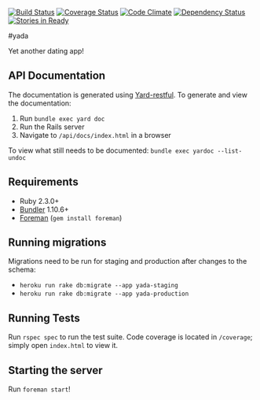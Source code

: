 [![Build Status](https://travis-ci.org/cireficc/yada.svg?branch=master)](https://travis-ci.org/cireficc/yada)
[![Coverage Status](https://coveralls.io/repos/github/cireficc/yada/badge.svg?branch=master)](https://coveralls.io/github/cireficc/yada?branch=master)
[![Code Climate](https://codeclimate.com/github/cireficc/yada/badges/gpa.svg)](https://codeclimate.com/github/cireficc/yada)
[![Dependency Status](https://gemnasium.com/badges/github.com/cireficc/yada.svg)](https://gemnasium.com/github.com/cireficc/yada)
[![Stories in Ready](https://badge.waffle.io/cireficc/yada.png?label=ready&title=Ready)](https://waffle.io/cireficc/yada)

#yada

Yet another dating app!

## API Documentation
The documentation is generated using [Yard-restful](https://github.com/kraft001/yard-restful).
To generate and view the documentation:

1. Run `bundle exec yard doc`
2. Run the Rails server
3. Navigate to `/api/docs/index.html` in a browser

To view what still needs to be documented: `bundle exec yardoc --list-undoc`

## Requirements
- Ruby 2.3.0+
- [Bundler](http://bundler.io) 1.10.6+
- [Foreman](https://github.com/ddollar/foreman) (`gem install foreman`)

## Running migrations

Migrations need to be run for staging and production after changes to the schema:

- `heroku run rake db:migrate --app yada-staging`
- `heroku run rake db:migrate --app yada-production`

## Running Tests

Run `rspec spec` to run the test suite. Code coverage is located in `/coverage`; simply open `index.html` to view it.

## Starting the server

Run `foreman start`!